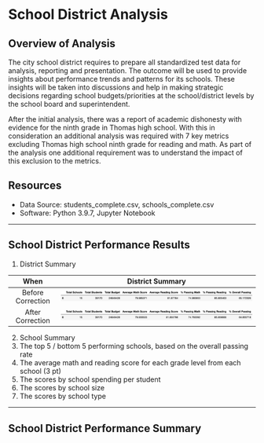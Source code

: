 # School District Analysis

## Overview of Analysis

The city school district requires to prepare all standardized test data for analysis, reporting and presentation. The outcome will be used to provide insights about performance trends and patterns for its schools. These insights will be taken into discussions and help in making strategic decisions regarding school budgets/priorities at the school/district levels by the school board and superintendent.

After the initial analysis, there was a report of academic dishonesty with evidence for the ninth grade in Thomas high school. With this in consideration an additional analysis was required with 7 key metrics excluding Thomas high school ninth grade for reading and math. As part of the analysis one additional requirement was to understand the impact of this exclusion to the metrics.

## Resources
- Data Source: students_complete.csv, schools_complete.csv
- Software: Python 3.9.7, Jupyter Notebook

---

## School District Performance Results

1. District Summary

When     |  District Summary
:-------------------------:|:-------------------------:
Before Correction   |  ![district_summary_df_not_rounded](Resources/district_summary_df_not_rounded.png)
After Correction   |  ![corrected_district_summary_df_not_rounded](Resources/corrected_district_summary_df_not_rounded.png)

2. School Summary
3. The top 5 / bottom 5 performing schools, based on the overall passing rate
4. The average math and reading score for each grade level from each school (3 pt)
5. The scores by school spending per student
6. The scores by school size 
7. The scores by school type

---

## School District Performance Summary

